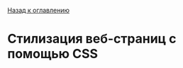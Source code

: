 [Назад к оглавлению](https://github.com/Vladislav-Lyuminarskiy/Web-course)

# Стилизация веб-страниц с помощью CSS